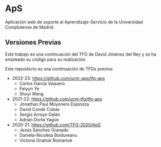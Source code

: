 # ApS

Aplicación web de soporte al Aprendizaje-Servicio de la Universidad Complutense de Madrid.

## Versiones Previas

Este trabajo es una continuación del TFG de David Jiménez del Rey y se ha empleado su código para su realización.

Este repositorio es una continuación de TFGs previos:

- 2022-23: https://github.com/ucm-aps/tfg-aps
  - Carlos García Vaquero
  - Feiyun Ye
  - Shuyi Wang
- 2021-22: https://github.com/ucm-tfg/tfg-aps
  - Jonathan Paul Moyonero Espinoza
  - David Conde Cubas
  - Sergio Arroyo Galán
  - Adrián Dorta Yagüe
- 2020-21: https://github.com/TFG-2020/ApS
  - Jesús Sánchez Granado
  - Daniela-Nicoleta Boldureanu
  - Victoria Gnatiuk Romaniuk
